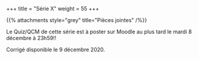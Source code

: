 +++
title = "Série X"
weight = 55
+++
    
<!--
# :construction:
-->
      

{{% attachments style="grey" title="Pièces jointes" /%}}

Le Quiz/QCM de cette série est à poster sur Moodle au plus tard le mardi 8 décembre à 23h59!!
    
Corrigé disponible le 9 décembre 2020.